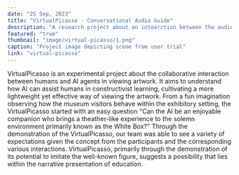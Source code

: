```yaml
---
date: "25 Sep, 2023"
title: "VirtualPicasso - Conversational Audio Guide"
description: "A research project about an intearction between the audience and the artwork"
featured: "true"
thumbnail: "image/virtual-picasso/1.png"
caption: "Project image depicting scene from user trial"
link: "virtual-picasso"
---
```


VirtualPicasso is an experimental project about the collaborative interaction between humans and AI agents in viewing artwork. It aims to understand how AI can assist humans in constructivist learning, cultivating a more lightweight yet effective way of viewing the artwork. From a fun imagination observing how the museum visitors behave within the exhibitory setting, the VirtualPicasso started with an easy question "Can the AI be an enjoyable companion who brings a theather-like experience to the solemn environment primarily known as the White Box?" Through the demonstration of the VirtualPicasso, our team was able to see a variety of expectations given the concept from the participants and the corresponding various interactions. VirtualPicasso, primarily through the demonstration of its potential to imitate the well-known figure, suggests a possibility that lies within the narrative presentation of education.